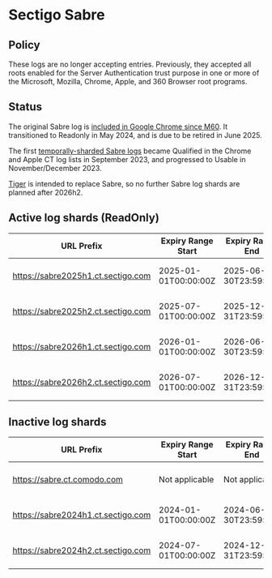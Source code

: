# Sectigo Sabre

## Policy

These logs are no longer accepting entries. Previously, they accepted all roots enabled for the Server Authentication trust purpose in one or more of the Microsoft, Mozilla, Chrome, Apple, and 360 Browser root programs.

## Status

The original Sabre log is [included in Google Chrome since M60](https://issues.chromium.org/issues/41308606). It transitioned to Readonly in May 2024, and is due to be retired in June 2025.

The first [temporally-sharded Sabre logs](https://issues.chromium.org/issues/41308606#comment57) became Qualified in the Chrome and Apple CT log lists in September 2023, and progressed to Usable in November/December 2023.

[Tiger](../tiger) is intended to replace Sabre, so no further Sabre log shards are planned after 2026h2.

## Active log shards (ReadOnly)

| URL Prefix | Expiry Range<br>Start | Expiry Range<br>End | Public Key (base64) |
|------------|-----------------------|---------------------|---------------------|
| https://sabre2025h1.ct.sectigo.com | 2025-01-01T00:00:00Z | 2025-06-30T23:59:59Z | `MFkwEwYHKoZIzj0CAQYIKoZIzj0DAQc`<br>`DQgAEfi858egjjrMyBK9NV/bbxXSkem`<br>`07B1EMWvuAMAXGWgzEdtYGqFdN+9/kg`<br>`pDCQa5wszGi4/o9XyxdBM20nVWrQQ==` |
| https://sabre2025h2.ct.sectigo.com | 2025-07-01T00:00:00Z | 2025-12-31T23:59:59Z | `MFkwEwYHKoZIzj0CAQYIKoZIzj0DAQc`<br>`DQgAEhRMRLXvzk4HkuXzZZDvntYOZZn`<br>`lZR2pCXta9Yy63kUuuvFbExW4JoNdkG`<br>`sjBr4mL9VjYuut7g1Lp9OClzc2SzA==` |
| https://sabre2026h1.ct.sectigo.com | 2026-01-01T00:00:00Z | 2026-06-30T23:59:59Z | `MFkwEwYHKoZIzj0CAQYIKoZIzj0DAQc`<br>`DQgAEhCa8Nr3YjTyHnuAQr82U2de5UY`<br>`A0fvdYXHPq6wmTuBB7kJx9x82WQ+1Tb`<br>`pUhRmdR8N62yZ6q4oBtziWBNNdqYA==` |
| https://sabre2026h2.ct.sectigo.com | 2026-07-01T00:00:00Z | 2026-12-31T23:59:59Z | `MFkwEwYHKoZIzj0CAQYIKoZIzj0DAQc`<br>`DQgAEzjXK7DkHgtp3J4bk8n7F3Djym6`<br>`mrjKfA7YMePmobwPCVVroyM0x1fAkH6`<br>`eE+ZTVj8Em+ctGqna99CMS0jVk9cw==` |

## Inactive log shards

| URL Prefix | Expiry Range<br>Start | Expiry Range<br>End | Public Key (base64) |
|------------|-----------------------|---------------------|---------------------|
| https://sabre.ct.comodo.com | Not applicable | Not applicable | `MFkwEwYHKoZIzj0CAQYIKoZIzj0DAQc`<br>`DQgAE8m/SiQ8/xfiHHqtls9m7FyOMBg`<br>`4JVZY9CgiixXGz0akvKD6DEL8S0ERmF`<br>`e9U4ZiA0M4kbT5nmuk3I85Sk4bagA==` |
| https://sabre2024h1.ct.sectigo.com | 2024-01-01T00:00:00Z | 2024-06-30T23:59:59Z | `MFkwEwYHKoZIzj0CAQYIKoZIzj0DAQc`<br>`DQgAELAH2zjG8qhRhUf5reoeuptObx4`<br>`ctClrIT7VU3MmToADuyhy5p7Z7RzvlT`<br>`6psFhxwLsjsU1pMIUx+JwsTFF78hQ==` |
| https://sabre2024h2.ct.sectigo.com | 2024-07-01T00:00:00Z | 2024-12-31T23:59:59Z | `MFkwEwYHKoZIzj0CAQYIKoZIzj0DAQc`<br>`DQgAEehBMiucie20quo76a0qB1YWuA+`<br>`//S/xNUz23jLt1CcnqFn7BdxbSwkV0b`<br>`Y3E4Yg339TzYGX8oHXwIGaOSswZ2g==` |
